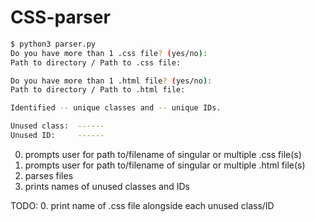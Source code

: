 # CSS-parser

``` bash
$ python3 parser.py
Do you have more than 1 .css file? (yes/no):
Path to directory / Path to .css file:

Do you have more than 1 .html file? (yes/no):
Path to directory / Path to .html file:

Identified -- unique classes and -- unique IDs.

Unused class:  ------
Unused ID:     ------
```

0. prompts user for path to/filename of singular or multiple .css file(s)
1. prompts user for path to/filename of singular or multiple .html file(s)
2. parses files
3. prints names of unused classes and IDs

TODO:
0. print name of .css file alongside each unused class/ID

